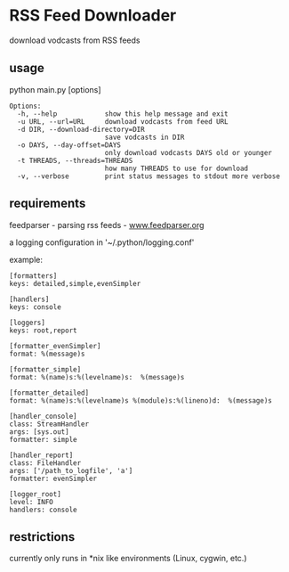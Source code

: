RSS Feed Downloader
===================

download vodcasts from RSS feeds

usage
-----

python main.py [options]

    Options:
      -h, --help            show this help message and exit
      -u URL, --url=URL     download vodcasts from feed URL
      -d DIR, --download-directory=DIR
                            save vodcasts in DIR
      -o DAYS, --day-offset=DAYS
                            only download vodcasts DAYS old or younger
      -t THREADS, --threads=THREADS
                            how many THREADS to use for download
      -v, --verbose         print status messages to stdout more verbose

requirements
------------

feedparser - parsing rss feeds - www.feedparser.org

a logging configuration in '~/.python/logging.conf'

example:

    [formatters]
    keys: detailed,simple,evenSimpler
     
    [handlers]
    keys: console
     
    [loggers]
    keys: root,report

    [formatter_evenSimpler]
    format: %(message)s
     
    [formatter_simple]
    format: %(name)s:%(levelname)s:  %(message)s
     
    [formatter_detailed]
    format: %(name)s:%(levelname)s %(module)s:%(lineno)d:  %(message)s
     
    [handler_console]
    class: StreamHandler
    args: [sys.out]
    formatter: simple

    [handler_report]
    class: FileHandler
    args: ['/path_to_logfile', 'a']
    formatter: evenSimpler
    
    [logger_root]
    level: INFO
    handlers: console

 
restrictions
------------

currently only runs in *nix like environments (Linux, cygwin, etc.)
